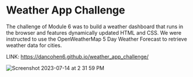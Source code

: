 # Weather App Challenge

The challenge of Module 6 was to build a weather dashboard that runs in the browser and features dynamically updated HTML and CSS. We were instructed to use the OpenWeatherMap 5 Day Weather Forecast to retrieve weather data for cities.

LINK: https://dancohen6.github.io/weather_app_challenge/

![Screenshot 2023-07-14 at 2 31 59 PM](https://github.com/dancohen6/weather_app_challenge/assets/134304225/339eb0ed-174a-4fe1-af26-8683d555d25b)